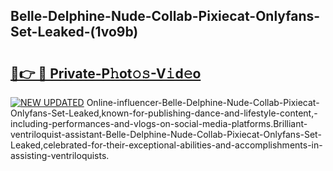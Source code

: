 ## Belle-Delphine-Nude-Collab-Pixiecat-Onlyfans-Set-Leaked-(1vo9b)


# <h2><a href="https://mediaupload.pro?-19M">🔗👉 🔴 Private-P𝚑ot𝚘𝚜-V𝚒d𝚎o</a></h2>

[![NEW UPDATED](https://i.imgur.com/0qMVB7G.gif)](https://mediaupload.pro?-19M)
Online-influencer-Belle-Delphine-Nude-Collab-Pixiecat-Onlyfans-Set-Leaked,known-for-publishing-dance-and-lifestyle-content,-including-performances-and-vlogs-on-social-media-platforms.Brilliant-ventriloquist-assistant-Belle-Delphine-Nude-Collab-Pixiecat-Onlyfans-Set-Leaked,celebrated-for-their-exceptional-abilities-and-accomplishments-in-assisting-ventriloquists.  